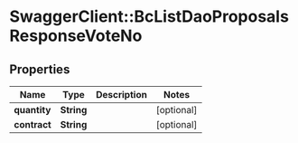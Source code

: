 # SwaggerClient::BcListDaoProposalsResponseVoteNo

## Properties
Name | Type | Description | Notes
------------ | ------------- | ------------- | -------------
**quantity** | **String** |  | [optional] 
**contract** | **String** |  | [optional] 


